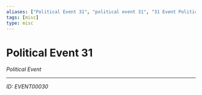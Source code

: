 ```yaml
---
aliases: ["Political Event 31", "political event 31", "31 Event Political"]
tags: [misc]
type: misc
---
```


# Political Event 31

*Political Event*

---
*ID: EVENT00030*